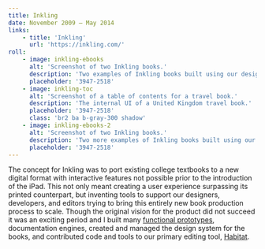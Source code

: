 ```yaml
---
title: Inkling
date: November 2009 — May 2014
links:
    - title: 'Inkling'
      url: 'https://inkling.com/'
roll:
    - image: inkling-ebooks
      alt: 'Screenshot of two Inkling books.'
      description: 'Two examples of Inkling books built using our design system.'
      placeholder: '3947-2518'
    - image: inkling-toc
      alt: 'Screenshot of a table of contents for a travel book.'
      description: 'The internal UI of a United Kingdom travel book.'
      placeholder: '3947-2518'
      class: 'br2 ba b-gray-300 shadow'
    - image: inkling-ebooks-2
      alt: 'Screenshot of two Inkling books.'
      description: 'Two more examples of Inkling books built using our design system.'
      placeholder: '3947-2518'
---
```


The concept for Inkling was to port existing college textbooks to a new digital format with interactive features not possible prior to the introduction of the iPad. This not only meant creating a user experience surpassing its printed counterpart, but inventing tools to support our designers, developers, and editors trying to bring this entirely new book production process to scale. Though the original vision for the product did not succeed it was an exciting period and I built many [functional prototypes](/write/inkling.html), documentation engines, created and managed the design system for the books, and contributed code and tools to our primary editing tool, [Habitat](https://www.inkling.com/info/habitat/).
